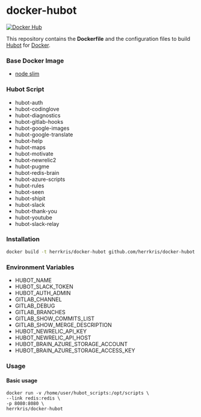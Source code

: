 docker-hubot
============

[![Docker Hub](https://img.shields.io/badge/docker-mkaag%2Fhubot-008bb8.svg)](https://registry.hub.docker.com/u/herrkris/docker-hubot/)

This repository contains the **Dockerfile** and the configuration files to build [Hubot](https://hubot.github.com/) for [Docker](https://www.docker.com/).

### Base Docker Image

* [node slim](https://github.com/joyent/docker-node)

### Hubot Script

* hubot-auth
* hubot-codinglove
* hubot-diagnostics
* hubot-gitlab-hooks
* hubot-google-images
* hubot-google-translate
* hubot-help
* hubot-maps
* hubot-motivate
* hubot-newrelic2
* hubot-pugme
* hubot-redis-brain
* hubot-azure-scripts
* hubot-rules
* hubot-seen
* hubot-shipit
* hubot-slack
* hubot-thank-you
* hubot-youtube
* hubot-slack-relay


### Installation

```bash
docker build -t herrkris/docker-hubot github.com/herrkris/docker-hubot
```

### Environment Variables

* HUBOT_NAME
* HUBOT_SLACK_TOKEN
* HUBOT_AUTH_ADMIN
* GITLAB_CHANNEL
* GITLAB_DEBUG
* GITLAB_BRANCHES
* GITLAB_SHOW_COMMITS_LIST
* GITLAB_SHOW_MERGE_DESCRIPTION
* HUBOT_NEWRELIC_API_KEY
* HUBOT_NEWRELIC_API_HOST
* HUBOT_BRAIN_AZURE_STORAGE_ACCOUNT
* HUBOT_BRAIN_AZURE_STORAGE_ACCESS_KEY

### Usage

#### Basic usage

```
docker run -v /home/user/hubot_scripts:/opt/scripts \
--link redis:redis \
-p 8080:8080 \
herrkris/docker-hubot
```
